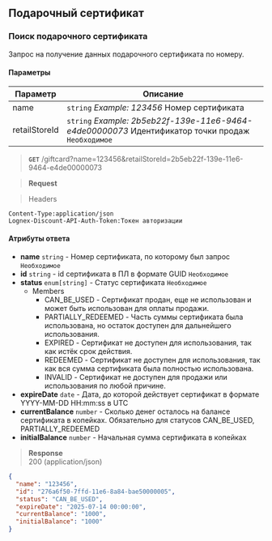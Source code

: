 ## Подарочный сертификат

### Поиск подарочного сертификата

Запрос на получение данных подарочного сертификата по номеру.

#### Параметры
| Параметр      | Описание                                                                                          |
|---------------|---------------------------------------------------------------------------------------------------|
| name          | `string` *Example: 123456* Номер сертификата                                                      |
| retailStoreId | `string` *Example: 2b5eb22f-139e-11e6-9464-e4de00000073* Идентификатор точки продаж `Необходимое` |

> **`GET`**
> /giftcard?name=123456&retailStoreId=2b5eb22f-139e-11e6-9464-e4de00000073

> **Request**

> Headers

```
Content-Type:application/json
Lognex-Discount-API-Auth-Token:Токен авторизации
```

#### Атрибуты ответа
+ **name** `string` - Номер сертификата, по которому был запрос `Необходимое`
+ **id** `string` - id сертификата в ПЛ в формате GUID `Необходимое`
+ **status** `enum[string]` - Cтатус сертификата `Необходимое`
  + Members
    + CAN_BE_USED - Сертификат продан, еще не использован и может быть использован для оплаты продажи.
    + PARTIALLY_REDEEMED - Часть суммы сертификата была использована, но остаток доступен для дальнейшего использования.
    + EXPIRED - Сертификат не доступен для использования, так как истёк срок действия.
    + REDEEMED - Сертификат не доступен для использования, так как вся сумма сертификата была полностью использована.
    + INVALID - Сертификат не доступен для продажи или использования по любой причине.
+ **expireDate** `date` - Дата, до которой действует сертификат в формате YYYY-MM-DD HH:mm:ss в UTC
+ **currentBalance** `number` - Сколько денег осталось на балансе сертификата в копейках. Обязательно для статусов CAN_BE_USED, PARTIALLY_REDEEMED
+ **initialBalance** `number` - Начальная сумма сертификата в копейках

> **Response**  
> 200 (application/json)

```json
{
  "name": "123456",
  "id": "276a6f50-7ffd-11e6-8a84-bae50000005",
  "status": "CAN_BE_USED",
  "expireDate": "2025-07-14 00:00:00",
  "currentBalance": "1000",
  "initialBalance": "1000"
}
```
